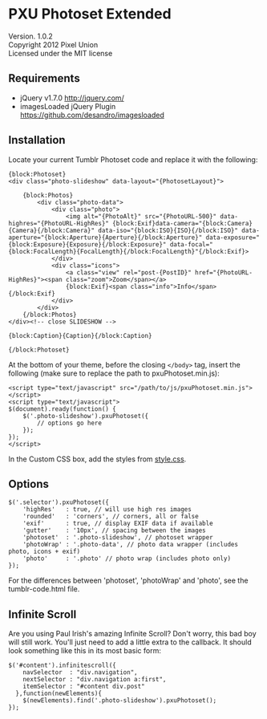 # PXU Photoset Extended

Version. 1.0.2  
Copyright 2012 Pixel Union  
Licensed under the MIT license  

## Requirements

* jQuery v1.7.0 http://jquery.com/
* imagesLoaded jQuery Plugin https://github.com/desandro/imagesloaded

## Installation

Locate your current Tumblr Photoset code and replace it with the following:

	{block:Photoset}
	<div class="photo-slideshow" data-layout="{PhotosetLayout}">
		
		{block:Photos}
			<div class="photo-data">
				<div class="photo">
					<img alt="{PhotoAlt}" src="{PhotoURL-500}" data-highres="{PhotoURL-HighRes}" {block:Exif}data-camera="{block:Camera}{Camera}{/block:Camera}" data-iso="{block:ISO}{ISO}{/block:ISO}" data-aperture="{block:Aperture}{Aperture}{/block:Aperture}" data-exposure="{block:Exposure}{Exposure}{/block:Exposure}" data-focal="{block:FocalLength}{FocalLength}{/block:FocalLength}"{/block:Exif}>
				</div>
				<div class="icons">
					<a class="view" rel="post-{PostID}" href="{PhotoURL-HighRes}"><span class="zoom">Zoom</span></a>
					{block:Exif}<span class="info">Info</span>{/block:Exif}
				</div>
			</div>
		{/block:Photos}
	</div><!-- close SLIDESHOW -->

	{block:Caption}{Caption}{/block:Caption}

	{/block:Photoset}

At the bottom of your theme, before the closing `</body>` tag, insert the following (make sure to replace the path to pxuPhotoset.min.js):

	<script type="text/javascript" src="/path/to/js/pxuPhotoset.min.js"></script>
	<script type="text/javascript">
	$(document).ready(function() {
		$('.photo-slideshow').pxuPhotoset({
			// options go here
		});
	});
	</script>

In the Custom CSS box, add the styles from <a href="https://github.com/PixelUnion/Extended-Tumblr-Photoset/blob/master/css/style.css">style.css</a>.

## Options

	$('.selector').pxuPhotoset({
		'highRes'   : true, // will use high res images
		'rounded'   : 'corners', // corners, all or false
		'exif'      : true, // display EXIF data if available
		'gutter'    : '10px', // spacing between the images
		'photoset'  : '.photo-slideshow', // photoset wrapper
		'photoWrap' : '.photo-data', // photo data wrapper (includes photo, icons + exif)
		'photo'     : '.photo' // photo wrap (includes photo only)
	});

For the differences between 'photoset', 'photoWrap' and 'photo', see the tumblr-code.html file.

## Infinite Scroll

Are you using Paul Irish's amazing Infinite Scroll? Don't worry, this bad boy will still work. You'll just need to add a little extra to the callback. It should look something like this in its most basic form:

	$('#content').infinitescroll({
	    navSelector  : "div.navigation",            
	    nextSelector : "div.navigation a:first",    
	    itemSelector : "#content div.post"          
	  },function(newElements){
	  	$(newElements).find('.photo-slideshow').pxuPhotoset();
	});